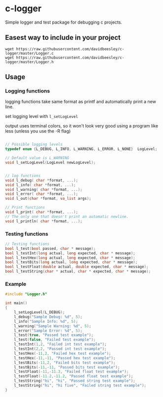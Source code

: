 # c-logger
Simple logger and test package for debugging c projects.

## Easest way to include in your project
```
wget https://raw.githubusercontent.com/davidbeesley/c-logger/master/Logger.c
wget https://raw.githubusercontent.com/davidbeesley/c-logger/master/Logger.h
```
## Usage

### Logging functions
logging functions take same format as printf and automatically print a new line.

set logging level with `l_setLogLevel`

output uses terminal colors, so it won't look very good using a program like less (unless you use the -R flag)
```c

// Possible logging levels
typedef enum {L_DEBUG, L_INFO, L_WARNING, L_ERROR, L_NONE}  LogLevel;

// Default value is L_WARNING
void l_setLogLevel(LogLevel newLogLevel);


// log functions
void l_debug( char *format, ...);
void l_info( char *format, ...);
void l_warning( char *format, ...);
void l_error( char *format, ...);
void l_out(char *format, va_list args);

// Print functions
void l_print( char *format, ...);
// The only one that doesn't print an automatic newline.
void l_println( char *format, ...);

```
### Testing functions
```c
// Testing functions
bool l_test(bool passed, char * message);
bool l_testInt(long actual, long expected, char * message);
bool l_testHex(long actual, long expected, char * message);
bool l_testBits(long actual, long expected, char * message);
bool l_testFloat(double actual, double expected, char * message);
bool l_testString(char * actual, char * expected, char * message);
```

### Example
```c
#include "Logger.h"

int main()
{
	l_setLogLevel(L_DEBUG);
	l_debug("Sample Debug: %d", 5);
	l_info("Sample Info: %d", 5);
	l_warning("Sample Warning: %d", 5);
	l_error("Sample Error: %d", 5);
	l_test(true, "Passed test example");
	l_test(false, "Failed test example");
	l_testInt(1,2, "Failed int test example");
	l_testInt(2,2, "Passed int test example");
	l_testHex(-11,2, "Failed hex test example");
	l_testHex(-11,-11, "Passed hex test example");
	l_testBits(-11,2, "Failed bits test example");
	l_testBits(-11,-11, "Passed bits test example");
	l_testFloat(-11,-11.3, "Failed float test example");
	l_testFloat(-11.2,-11.2, "Passed float test example");
	l_testString("hi", "hi", "Passed string test example");
	l_testString("hi", "hi five", "Failed string test example");
}
```
